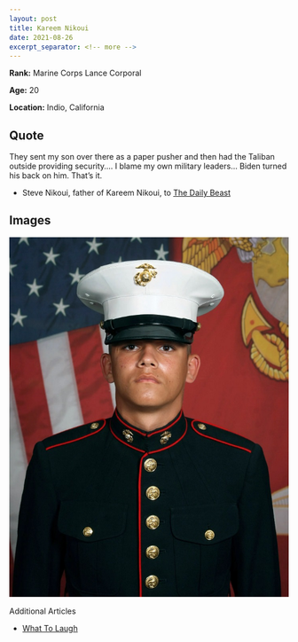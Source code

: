 ```yaml
---
layout: post
title: Kareem Nikoui
date: 2021-08-26
excerpt_separator: <!-- more -->
---
```


**Rank:** Marine Corps Lance Corporal

**Age:** 20

**Location:** Indio, California

<!-- more -->

## Quote
They sent my son over there as a paper pusher and then had the Taliban outside providing security…. I blame my own military leaders… Biden turned his back on him. That’s it.

- Steve Nikoui, father of Kareem Nikoui, to [The Daily Beast](https://www.thedailybeast.com/slain-marine-kareem-nikouis-dad-vents-anger-at-military-biden-after-kabul-airport-blasts)

## Images
![Kareem Nikoui](/assets/images/13-service-members/kareem1.jpg)

Additional Articles
- [What To Laugh](https://www.whattolaugh.com/news-marine-killed-afghanistan-brother-t-zan/)

